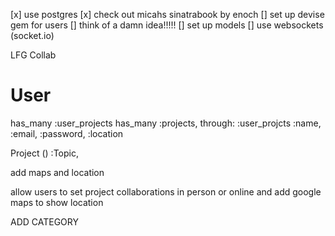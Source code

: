 [x] use postgres
[x] check out micahs sinatrabook by enoch
[] set up devise gem for users
[] think of a damn idea!!!!!
[] set up models
[] use websockets (socket.io)

LFG Collab

# User

has_many :user_projects
has_many :projects, through: :user_projcts
:name, :email, :password, :location

Project ()
:Topic,

add maps and location

allow users to set project collaborations in person or online and add google maps to show location

ADD CATEGORY
